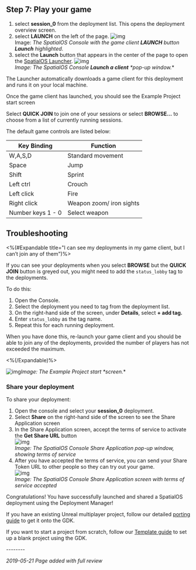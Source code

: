 ## Step 7: Play your game

1.  select **session_0** from the deployment list. This opens the deployment overview screen.
2. select **LAUNCH** on the left of the page.
![img]({{assetRoot}}assets/deployment-manager/deploymentmgr-consoleoverview.png)<br/>
Image: *The SpatialOS Console with the game client* ***LAUNCH*** *button* ***Launch*** *highlighted.*<br/>
3. select the **Launch** button that appears in the center of the page to open the [SpatialOS Launcher](https://docs.improbable.io/reference/13.7/shared/operate/launcher). 
![img]({{assetRoot}}assets/deployment-manager/deploymentmgr-launch.png)<br/>
_Image: *The SpatialOS Console* ***Launch a client*** *pop-up window._*

The Launcher automatically downloads a game client for this deployment and runs it on your local machine.

Once the game client has launched, you should see the Example Project start screen

Select **QUICK JOIN** to join one of your sessions or select **BROWSE...** to choose from a list of currently running sessions. 

The default game controls are listed below:

| **Key Binding**   | **Function**             |
| ----------------- | ------------------------ |
| W,A,S,D           | Standard movement        |
| Space             | Jump                     |
| Shift             | Sprint                   |
| Left ctrl         | Crouch                   |
| Left click        | Fire                     |
| Right click       | Weapon zoom/ iron sights |
| Number keys 1 - 0 | Select weapon            |

## Troubleshooting

<%(#Expandable title="I can see my deployments in my game client, but I can’t join any of them")%>

If you can see your deployments when you select **BROWSE**  but the **QUICK JOIN** button is greyed out, you might need to add the `status_lobby` tag to the deployments. 

To do this:

1. Open the Console.
2. Select the deployment you need to tag from the deployment list.
3. On the right-hand side of the screen, under **Details**, select **+ add tag.**
4. Enter `status_lobby` as the tag name. 
5. Repeat this for each running deployment. 

When you have done this, re-launch your game client and you should be able to join any of the deployments, provided the number of players has not exceeded the maximum.

<%(/Expandable)%>

![img]({{assetRoot}}assets/deployment-manager/deploymentmgr-startscreen.png)_Image: *The Example Project* *start* *screen._*

### Share your deployment

To share your deployment: 

1. Open the console and select your **session_0** deployment. 
1. Select **Share** on the right-hand side of the screen to see the Share Application screen
1. In the Share Application screen, accept the terms of service to activate the **Get Share URL** button<br/>
![img]({{assetRoot}}assets/deployment-manager/deploymentmgr-share.png)<br/>
_Image: The SpatialOS Console Share Application pop-up window, showing terms of service_<br/>
1. After you have accepted the terms of service, you can send your Share Token URL to other people so they can try out your game. <br/>
![img]({{assetRoot}}assets/deployment-manager/deploymentmgr-share2.png)<br/>
_Image: The SpatialOS Console Share Application screen with terms of service accepted_<br/>

Congratulations! You have successfully launched and shared a SpatialOS deployment using the Deployment Manager! 

If you have an existing Unreal multiplayer project, follow our detailed [porting guide]({{urlRoot}}/content/tutorials/tutorial-porting-guide) to get it onto the GDK.

If you want to start a project from scratch, follow our [Template guide](https://docs-staging.improbable.io/unreal/1.0/content/get-started/gdk-template) to set up a blank project using the GDK.

--------<br/>

_2019-05-21 Page added with full review_